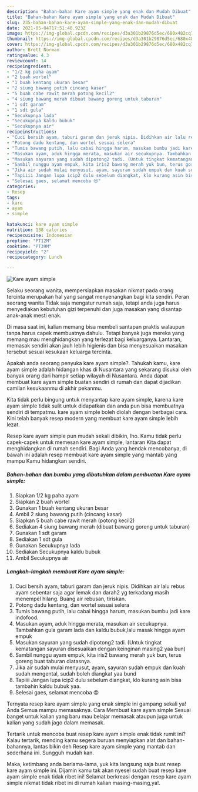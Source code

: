 ```yaml
---
description: "Bahan-bahan Kare ayam simple yang enak dan Mudah Dibuat"
title: "Bahan-bahan Kare ayam simple yang enak dan Mudah Dibuat"
slug: 235-bahan-bahan-kare-ayam-simple-yang-enak-dan-mudah-dibuat
date: 2021-05-04T17:51:40.923Z
image: https://img-global.cpcdn.com/recipes/d3a301b29876d5ec/680x482cq70/kare-ayam-simple-foto-resep-utama.jpg
thumbnail: https://img-global.cpcdn.com/recipes/d3a301b29876d5ec/680x482cq70/kare-ayam-simple-foto-resep-utama.jpg
cover: https://img-global.cpcdn.com/recipes/d3a301b29876d5ec/680x482cq70/kare-ayam-simple-foto-resep-utama.jpg
author: Brett Norman
ratingvalue: 4.3
reviewcount: 14
recipeingredient:
- "1/2 kg paha ayam"
- "2 buah wortel"
- "1 buah kentang ukuran besar"
- "2 siung bawang putih cincang kasar"
- "5 buah cabe rawit merah potong kecil2"
- "4 siung bawang merah dibuat bawang goreng untuk taburan"
- "1 sdt garam"
- "1 sdt gula"
- "Secukupnya lada"
- "Secukupnya kaldu bubuk"
- "Secukupnya air"
recipeinstructions:
- "Cuci bersih ayam, taburi garam dan jeruk nipis. Didihkan air lalu rebus ayam sebentar saja agar lemak dan darah2 yg terkadang masih menempel hilang. Buang air rebusan, tiriskan."
- "Potong dadu kentang, dan wortel sesuai selera"
- "Tumis bawang putih, lalu cabai hingga harum, masukan bumbu jadi kare indofood."
- "Masukan ayam, aduk hingga merata, masukan air secukupnya. Tambahkan gula garam lada dan kaldu bubuk,lalu masak hingga ayam empuk"
- "Masukan sayuran yang sudah dipotong2 tadi. (Untuk tingkat kematangan sayuran disesuaikan dengan keinginan masing2 yaa bun)"
- "Sambil nunggu ayam empuk, kita iris2 bawang merah yuk bun, terus goreng buat taburan diatasnya."
- "Jika air sudah mulai menyusut, ayam, sayuran sudah empuk dan kuah sudah mengental, sudah boleh diangkat yaa bund"
- "Tapiiii Jangan lupa icip2 dulu sebelum diangkat, klo kurang asin bisa tambahin kaldu bubuk yaa."
- "Selesai gaes, selamat mencoba 😍"
categories:
- Resep
tags:
- kare
- ayam
- simple

katakunci: kare ayam simple 
nutrition: 138 calories
recipecuisine: Indonesian
preptime: "PT12M"
cooktime: "PT39M"
recipeyield: "2"
recipecategory: Lunch

---
```



![Kare ayam simple](https://img-global.cpcdn.com/recipes/d3a301b29876d5ec/680x482cq70/kare-ayam-simple-foto-resep-utama.jpg)

Selaku seorang wanita, mempersiapkan masakan nikmat pada orang tercinta merupakan hal yang sangat menyenangkan bagi kita sendiri. Peran seorang  wanita Tidak saja mengatur rumah saja, tetapi anda juga harus menyediakan kebutuhan gizi terpenuhi dan juga masakan yang disantap anak-anak mesti enak.

Di masa  saat ini, kalian memang bisa membeli santapan praktis walaupun tanpa harus capek membuatnya dahulu. Tetapi banyak juga mereka yang memang mau menghidangkan yang terlezat bagi keluarganya. Lantaran, memasak sendiri akan jauh lebih higienis dan bisa menyesuaikan masakan tersebut sesuai kesukaan keluarga tercinta. 



Apakah anda seorang penyuka kare ayam simple?. Tahukah kamu, kare ayam simple adalah hidangan khas di Nusantara yang sekarang disukai oleh banyak orang dari hampir setiap wilayah di Nusantara. Anda dapat membuat kare ayam simple buatan sendiri di rumah dan dapat dijadikan camilan kesukaanmu di akhir pekanmu.

Kita tidak perlu bingung untuk menyantap kare ayam simple, karena kare ayam simple tidak sulit untuk didapatkan dan anda pun bisa membuatnya sendiri di tempatmu. kare ayam simple boleh diolah dengan berbagai cara. Kini telah banyak resep modern yang membuat kare ayam simple lebih lezat.

Resep kare ayam simple pun mudah sekali dibikin, lho. Kamu tidak perlu capek-capek untuk memesan kare ayam simple, lantaran Kita dapat menghidangkan di rumah sendiri. Bagi Anda yang hendak mencobanya, di bawah ini adalah resep membuat kare ayam simple yang mantab yang mampu Kamu hidangkan sendiri.

<!--inarticleads1-->

##### Bahan-bahan dan bumbu yang dibutuhkan dalam pembuatan Kare ayam simple:

1. Siapkan 1/2 kg paha ayam
1. Siapkan 2 buah wortel
1. Gunakan 1 buah kentang ukuran besar
1. Ambil 2 siung bawang putih (cincang kasar)
1. Siapkan 5 buah cabe rawit merah (potong kecil2)
1. Sediakan 4 siung bawang merah (dibuat bawang goreng untuk taburan)
1. Gunakan 1 sdt garam
1. Sediakan 1 sdt gula
1. Gunakan Secukupnya lada
1. Sediakan Secukupnya kaldu bubuk
1. Ambil Secukupnya air




<!--inarticleads2-->

##### Langkah-langkah membuat Kare ayam simple:

1. Cuci bersih ayam, taburi garam dan jeruk nipis. Didihkan air lalu rebus ayam sebentar saja agar lemak dan darah2 yg terkadang masih menempel hilang. Buang air rebusan, tiriskan.
1. Potong dadu kentang, dan wortel sesuai selera
1. Tumis bawang putih, lalu cabai hingga harum, masukan bumbu jadi kare indofood.
1. Masukan ayam, aduk hingga merata, masukan air secukupnya. Tambahkan gula garam lada dan kaldu bubuk,lalu masak hingga ayam empuk
1. Masukan sayuran yang sudah dipotong2 tadi. (Untuk tingkat kematangan sayuran disesuaikan dengan keinginan masing2 yaa bun)
1. Sambil nunggu ayam empuk, kita iris2 bawang merah yuk bun, terus goreng buat taburan diatasnya.
1. Jika air sudah mulai menyusut, ayam, sayuran sudah empuk dan kuah sudah mengental, sudah boleh diangkat yaa bund
1. Tapiiii Jangan lupa icip2 dulu sebelum diangkat, klo kurang asin bisa tambahin kaldu bubuk yaa.
1. Selesai gaes, selamat mencoba 😍




Ternyata resep kare ayam simple yang enak simple ini gampang sekali ya! Anda Semua mampu memasaknya. Cara Membuat kare ayam simple Sesuai banget untuk kalian yang baru mau belajar memasak ataupun juga untuk kalian yang sudah jago dalam memasak.

Tertarik untuk mencoba buat resep kare ayam simple enak tidak rumit ini? Kalau tertarik, mending kamu segera buruan menyiapkan alat dan bahan-bahannya, lantas bikin deh Resep kare ayam simple yang mantab dan sederhana ini. Sungguh mudah kan. 

Maka, ketimbang anda berlama-lama, yuk kita langsung saja buat resep kare ayam simple ini. Dijamin kamu tak akan nyesel sudah buat resep kare ayam simple enak tidak ribet ini! Selamat berkreasi dengan resep kare ayam simple nikmat tidak ribet ini di rumah kalian masing-masing,ya!.

